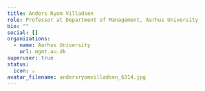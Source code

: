 ```yaml
---
title: Anders Ryom Villadsen
role: Professor at Department of Management, Aarhus University
bio: ""
social: []
organizations:
  - name: Aarhus University
    url: mgmt.au.dk
superuser: true
status:
  icon: ☕️
avatar_filename: andersryomvilladsen_6314.jpg
---
```

